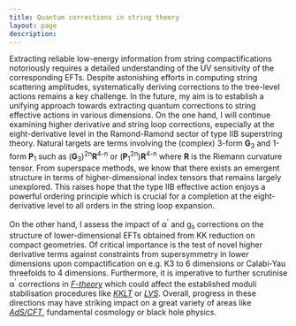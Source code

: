 ```yaml
---
title: Quantum corrections in string theory
layout: page
description: 
---
```




Extracting reliable low-energy information from string compactifications notoriously requires a detailed understanding of the UV sensitivity of the corresponding EFTs. Despite astonishing efforts in computing string scattering amplitudes, systematically deriving corrections to the tree-level actions remains a key challenge. In the future, my aim is to establish a unifying approach towards extracting quantum corrections to string effective actions in various dimensions. On the one hand, I will continue examining higher derivative and string loop corrections, especially at the eight-derivative level in the Ramond-Ramond sector of type IIB superstring theory. Natural targets are terms involving the (complex) 3-form <b>G</b><sub>3</sub> and 1-form <b>P</b><sub>1</sub> such as (<b>G</b><sub>3</sub>)<sup>2n</sup><b>R</b><sup>4-n</sup> or (<b>P</b><sub>1</sub><sup>2n</sup>)<b>R</b><sup>4-n</sup> where <b>R</b> is the Riemann curvature tensor. From superspace methods, we know that there exists an emergent structure in terms of higher-dimensional index tensors that remains largely unexplored. This raises hope that the type IIB effective action enjoys a powerful ordering principle which is crucial for a completion at the eight-derivative level to all orders in the string loop expansion.

On the other hand, I assess the impact of &alpha;<sup>'</sup> and g<sub>s</sub> corrections on the structure of lower-dimensional EFTs obtained from KK reduction on compact geometries. Of critical importance is the test of novel higher derivative terms against constraints from supersymmetry in lower dimensions upon compactification on e.g. K3 to 6 dimensions or Calabi-Yau threefolds to 4 dimensions. Furthermore, it is imperative to further scrutinise &alpha;<sup>'</sup> corrections in [<i>F-theory</i>](https://www.sciencedirect.com/science/article/abs/pii/0550321396001721?via%3Dihub) which could affect the established moduli stabilisation procedures like [<i>KKLT</i>](https://journals.aps.org/prd/abstract/10.1103/PhysRevD.68.046005) or [<i>LVS</i>](https://iopscience.iop.org/article/10.1088/1126-6708/2005/03/007).
Overall, progress in these directions may have striking impact on a great variety of areas like [<i>AdS/CFT</i>](https://link.springer.com/article/10.1023%2FA%3A1026654312961), fundamental cosmology or black hole physics.
